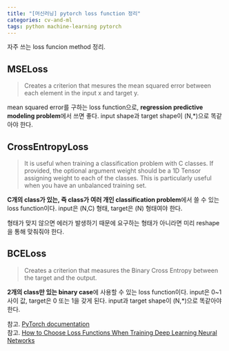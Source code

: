 ```yaml
---
title: "[머신러닝] pytorch loss function 정리"
categories: cv-and-ml
tags: python machine-learning pytorch
---
```


자주 쓰는 loss funcion method 정리.<br>

## MSELoss

> Creates a criterion that mesures the mean squared error between each element in the input x and target y.

mean squared error를 구하는 loss function으로, **regression predictive modeling problem**에서 쓰면 좋다. input shape과 target shape이 (N,*)으로 똑같아야 한다.


## CrossEntropyLoss

> It is useful when training a classification problem with C classes. If provided, the optional argument weight should be a 1D Tensor assigning weight to each of the classes. This is particularly useful when you have an unbalanced training set.

**C개의 class가 있는, 즉 class가 여러 개인 classification problem**에서 쓸 수 있는 loss function이다. input은 (N,C) 형태, target은 (N) 형태여야 한다.

형태가 맞지 않으면 에러가 발생하기 때문에 요구하는 형태가 아니라면 미리 reshape을 통해 맞춰줘야 한다.


## BCELoss

> Creates a criterion that measures the Binary Cross Entropy between the target and the output.

**2개의 class만 있는 binary case**에 사용할 수 있는 loss function이다. input은 0~1 사이 값, target은 0 또는 1을 갖게 된다. input과 target shape이 (N,*)으로 똑같아야 한다.



참고. [PyTorch documentation](https://pytorch.org/docs/stable/nn.html)<br>
참고. [How to Choose Loss Functions When Training Deep Learning Neural Networks](https://machinelearningmastery.com/how-to-choose-loss-functions-when-training-deep-learning-neural-networks/)
